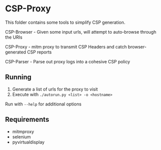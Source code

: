 CSP-Proxy
=========

This folder contains some tools to simplify CSP generation.

CSP-Browser - Given some input urls, will attempt to auto-browse through the URIs

CSP-Proxy - mitm proxy to transmit CSP Headers and catch browser-generated CSP reports

CSP-Parser - Parse out proxy logs into a cohesive CSP policy

Running
-------

1. Generate a list of urls for the proxy to visit
2. Execute with `./autorun.py <list> -o <hostname>`

Run with `--help` for additional options

Requirements
------------

- mitmproxy
- selenium
- pyvirtualdisplay
